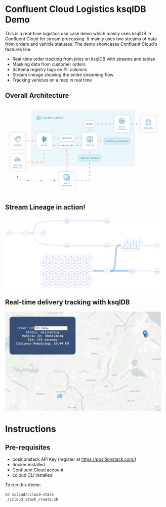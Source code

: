 # Confluent Cloud Logistics ksqlDB Demo

This is a real-time logistics use case demo which mainly uses ksqlDB in Confluent Cloud for stream processing. It mainly uses two streams of data from orders and vehicle statuses. The demo showcases Confluent Cloud's features like:
- Real-time order tracking from joins on ksqlDB with streams and tables
- Masking data from customer orders
- Schema registry tags on PII columns
- Stream lineage showing the entire streaming flow
- Tracking vehicles on a map in real time

## Overall Architecture
![Architecture](images/architecture.gif)

## Stream Lineage in action!
![Stream Lineage](images/stream.png)

## Real-time delivery tracking with ksqlDB
![Real-time Tracking](images/order.gif)

# Instructions

## Pre-requisites
- positionstack API Key (register at https://positionstack.com/)
- docker installed
- Confluent Cloud account
- ccloud CLI installed

To run this demo:

```
cd ccloud/ccloud-stack
./ccloud_stack_create.sh
```
